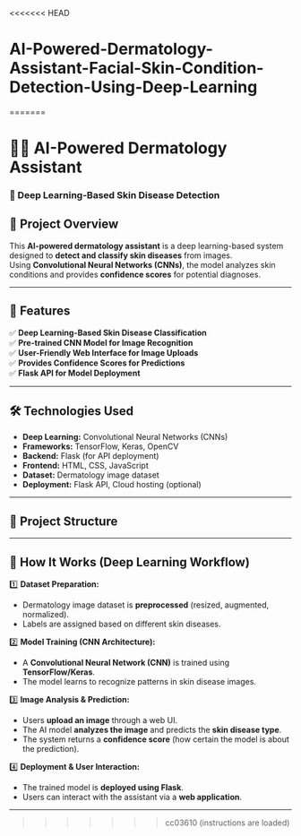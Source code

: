 <<<<<<< HEAD
# AI-Powered-Dermatology-Assistant-Facial-Skin-Condition-Detection-Using-Deep-Learning
=======
# 🧑‍⚕️ AI-Powered Dermatology Assistant  
### 🔬 Deep Learning-Based Skin Disease Detection  

## 📌 Project Overview  
This **AI-powered dermatology assistant** is a deep learning-based system designed to **detect and classify skin diseases** from images.  
Using **Convolutional Neural Networks (CNNs)**, the model analyzes skin conditions and provides **confidence scores** for potential diagnoses.  

---

## 🚀 Features  
✅ **Deep Learning-Based Skin Disease Classification**  
✅ **Pre-trained CNN Model for Image Recognition**  
✅ **User-Friendly Web Interface for Image Uploads**  
✅ **Provides Confidence Scores for Predictions**  
✅ **Flask API for Model Deployment**  

---

## 🛠 Technologies Used  
- **Deep Learning:** Convolutional Neural Networks (CNNs)  
- **Frameworks:** TensorFlow, Keras, OpenCV  
- **Backend:** Flask (for API deployment)  
- **Frontend:** HTML, CSS, JavaScript  
- **Dataset:** Dermatology image dataset  
- **Deployment:** Flask API, Cloud hosting (optional)  

---

## 📂 Project Structure  


---

## 🔬 How It Works (Deep Learning Workflow)  
1️⃣ **Dataset Preparation:**  
   - Dermatology image dataset is **preprocessed** (resized, augmented, normalized).  
   - Labels are assigned based on different skin diseases.  

2️⃣ **Model Training (CNN Architecture):**  
   - A **Convolutional Neural Network (CNN)** is trained using **TensorFlow/Keras**.  
   - The model learns to recognize patterns in skin disease images.  

3️⃣ **Image Analysis & Prediction:**  
   - Users **upload an image** through a web UI.  
   - The AI model **analyzes the image** and predicts the **skin disease type**.  
   - The system returns a **confidence score** (how certain the model is about the prediction).  

4️⃣ **Deployment & User Interaction:**  
   - The trained model is **deployed using Flask**.  
   - Users can interact with the assistant via a **web application**.  

---
 
>>>>>>> cc03610 (instructions are loaded)
